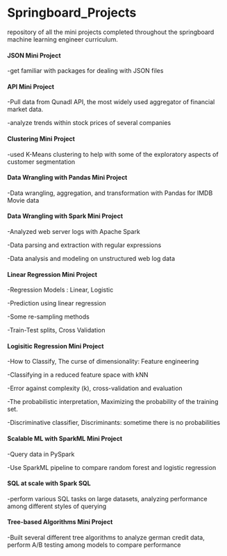 # Springboard_Projects
repository of all the mini projects completed throughout the springboard machine learning engineer curriculum.


#### JSON Mini Project

-get familiar with packages for dealing with JSON files

#### API Mini Project

-Pull data from Qunadl API,  the most widely used aggregator of financial market data.

-analyze trends within stock prices of several companies

#### Clustering Mini Project

-used K-Means clustering to help with some of the exploratory aspects of customer segmentation

#### Data Wrangling with Pandas Mini Project

-Data wrangling, aggregation, and transformation with Pandas for IMDB Movie data

#### Data Wrangling with Spark Mini Project

-Analyzed web server logs with Apache Spark

-Data parsing and extraction with regular expressions

-Data analysis and modeling on unstructured web log data

#### Linear Regression Mini Project

-Regression Models : Linear, Logistic

-Prediction using linear regression

-Some re-sampling methods

-Train-Test splits, Cross Validation

#### Logisitic Regression Mini Project

-How to Classify, The curse of dimensionality: Feature engineering

-Classifying in a reduced feature space with kNN

-Error against complexity (k), cross-validation and evaluation

-The probabilistic interpretation, Maximizing the probability of the training set.

-Discriminative classifier, Discriminants: sometime there is no probabilities

#### Scalable ML with SparkML Mini Project

-Query data in PySpark

-Use SparkML pipeline to compare random forest and logistic regression

#### SQL at scale with Spark SQL

-perform various SQL tasks on large datasets, analyzing performance among different styles of querying


#### Tree-based Algorithms Mini Project

-Built several different tree algorithms to analyze german credit data, perform A/B testing among models to compare performance
